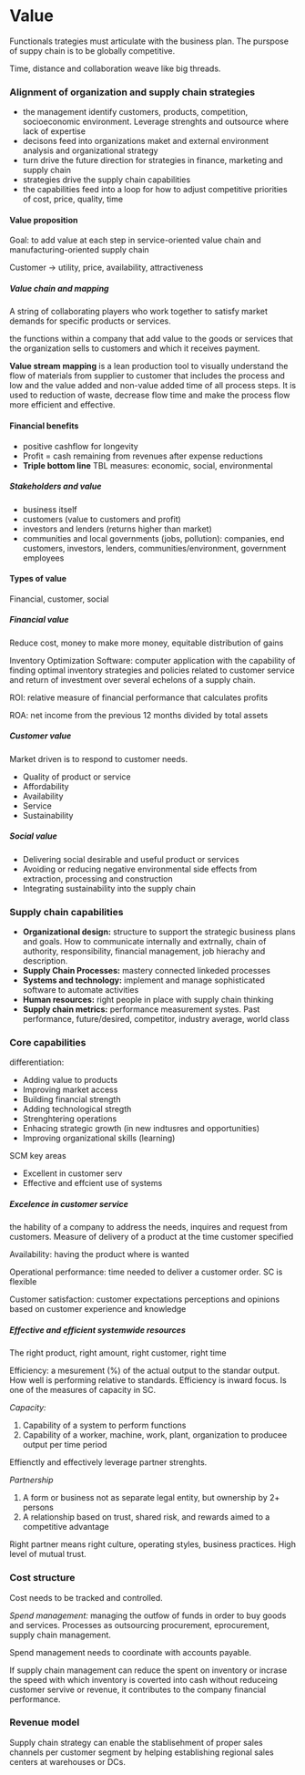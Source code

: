 # Value

Functionals trategies must articulate with the business plan. The purspose of suppy chain is to be globally competitive.

Time, distance and collaboration weave like big threads.

### Alignment of organization and supply chain strategies

- the management identify customers, products, competition, socioeconomic environment. Leverage strenghts and outsource where lack of expertise
- decisons feed into organizations maket and external environment analysis and organizational strategy
- turn drive the future direction for strategies in finance, marketing and supply chain
- strategies drive the supply chain capabilities
- the capabilities feed into a loop for how to adjust competitive priorities of cost, price, quality, time

#### Value proposition

Goal: to add value at each step in service-oriented value chain and manufacturing-oriented supply chain

Customer -> utility, price, availability, attractiveness

##### Value chain and mapping

A string of collaborating players who work together to satisfy market demands for specific products or services.

the functions within a company that add value to the goods or services that the organization sells to customers and which it receives payment.

**Value stream mapping** is a lean production tool to visually understand the flow of materials from supplier to customer that includes the process and low and the value added and non-value added time of all process steps. It is used to reduction of waste, decrease flow time and make the process flow more efficient and effective. 

#### Financial benefits

- positive cashflow for longevity
- Profit = cash remaining from revenues after expense reductions
- **Triple bottom line** TBL measures: economic, social, environmental

##### Stakeholders and value

- business itself
- customers (value to customers and profit)
- investors and lenders (returns higher than market)
- communities and local governments (jobs, pollution): companies, end customers, investors, lenders, communities/environment, government employees

#### Types of value

Financial, customer, social

##### Financial value

Reduce cost, money to make more money, equitable distribution of gains

Inventory Optimization Software: computer application with the capability of finding optimal inventory strategies and policies related to customer service and return of investment over several echelons of a supply chain.

ROI: relative measure of financial performance that calculates profits

ROA: net income from the previous 12 months divided by total assets

##### Customer value

Market driven is to respond to customer needs.

- Quality of product or service
- Affordability
- Availability
- Service
- Sustainability

##### Social value

- Delivering social desirable and useful product or services
- Avoiding or reducing negative environmental side effects from extraction, processing and construction
- Integrating sustainability into the supply chain

### Supply chain capabilities

- **Organizational design:** structure to support the strategic business plans and goals. How to communicate internally and extrnally, chain of authority, responsibility, financial management, job hierachy and description.
- **Supply Chain Processes:** mastery connected linkeded processes
- **Systems and technology:** implement and manage sophisticated software to automate activities
- **Human resources:** right people in place with supply chain thinking 
- **Supply chain metrics:** performance measurement systes. Past performance, future/desired, competitor, industry average, world class

### Core capabilities

differentiation:

- Adding value to products
- Improving market access
- Building financial strength
- Adding technological stregth
- Strenghtering operations
- Enhacing strategic growth (in new indtusres and opportunities)
- Improving organizational skills (learning)



SCM key areas

- Excellent in customer serv
- Effective and effcient use of systems

##### Excelence in customer service

the hability of a company to address the needs, inquires and request from customers. Measure of delivery of a product at the time customer specified

Availability: having the product where is wanted

Operational performance: time needed to deliver a customer order. SC is flexible

Customer satisfaction: customer expectations perceptions and opinions based on customer experience and knowledge

##### Effective and efficient systemwide resources

The right product, right amount, right customer, right time

Efficiency: a mesurement (%) of the actual output to the standar output. How well is performing relative to standards. Efficiency is inward focus. Is one of the measures of capacity in SC. 

*Capacity:* 

1. Capability of a system to perform functions
2. Capability of a worker, machine, work, plant, organization to producee output per time period

Effienctly and effectively leverage partner strenghts.

*Partnership*

1. A form or business not as separate legal entity, but ownership by 2+ persons
2. A relationship based on trust, shared risk, and rewards aimed to a competitive advantage

Right partner means right culture, operating styles, business practices. High level of mutual trust.



### Cost structure

Cost needs to be tracked and controlled. 

*Spend management:* managing the outfow of funds in order to buy goods and services. Processes as outsourcing procurement, eprocurement, supply chain management.

Spend management needs to coordinate with accounts payable. 

If supply chain management can reduce the spent on inventory or incrase the speed with which inventory is coverted into cash without reduceing customer servive or revenue, it contributes to the company financial performance.

### Revenue model

Supply chain strategy can enable the stablisehment of proper sales channels per customer segment by helping establishing regional sales centers at warehouses or DCs.
